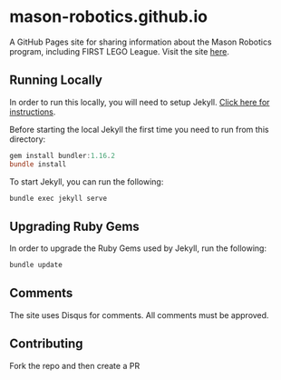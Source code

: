 # mason-robotics.github.io

A GitHub Pages site for sharing information about the Mason Robotics program, including FIRST LEGO League. Visit the site [here](https://mason-robotics.github.io).

## Running Locally

In order to run this locally, you will need to setup Jekyll. [Click here for instructions](https://jekyllrb.com/docs/installation/).

Before starting the local Jekyll the first time you need to run from this directory:

```powershell
gem install bundler:1.16.2
bundle install
```

To start Jekyll, you can run the following:

```powershell
bundle exec jekyll serve
```

## Upgrading Ruby Gems

In order to upgrade the Ruby Gems used by Jekyll, run the following:

```powershell
bundle update
```

## Comments

The site uses Disqus for comments. All comments must be approved.

## Contributing

Fork the repo and then create a PR
